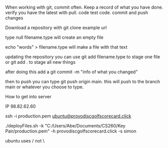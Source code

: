 When working with git, commit often. Keep a record of what you have done. verify you have the latest with pull. code test code. commit and push changes


Download a repository with git clone example url

type null filename.type will create an empty file

echo "words" > filename.type will make a file with that text

updating the repository you can use git add filename.type to stage one file or git add . to stage all new things

after doing this add a git commit -m "info of what you changed"

then to push you can type git push origin main. this will push to the branch main or whatever you choose to type.




How to get into server

IP 98.82.62.60

ssh -i production.pem ubuntu@provodiscgolfscorecard.click

./deployFiles.sh -k "C:/Users/Abe/Documents/CS260/Key Pair/production.pem" -h provodiscgolfscorecard.click -s simon

ubuntu uses / not \


